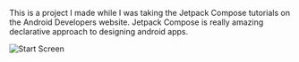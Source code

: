This is a project I made while I was taking the Jetpack Compose tutorials on the Android Developers website. Jetpack Compose is really amazing declarative approach to designing android apps. 

![Start Screen](https://github.com/[username]/[reponame]/blob/[branch]/image.jpg](https://github.com/DavidTaylor5/Melon-Quiz/blob/master/app/src/main/res/drawable/melon-quiz-start-screen.jpg))
